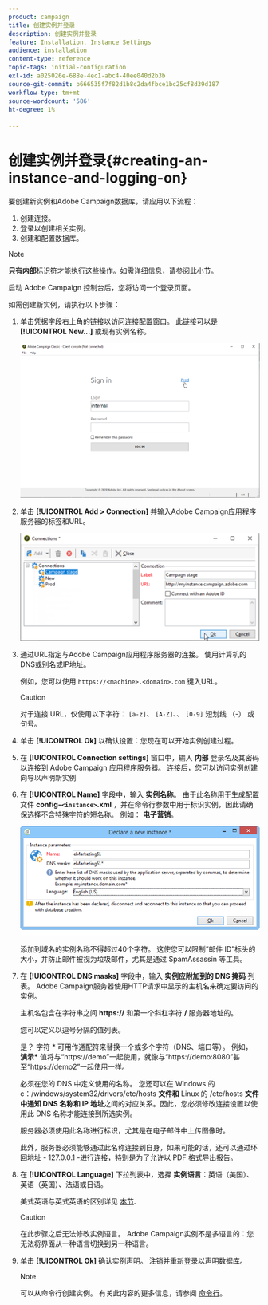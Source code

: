 ```yaml
---
product: campaign
title: 创建实例并登录
description: 创建实例并登录
feature: Installation, Instance Settings
audience: installation
content-type: reference
topic-tags: initial-configuration
exl-id: a025026e-688e-4ec1-abc4-40ee040d2b3b
source-git-commit: b666535f7f82d1b8c2da4fbce1bc25cf8d39d187
workflow-type: tm+mt
source-wordcount: '586'
ht-degree: 1%

---
```


# 创建实例并登录{#creating-an-instance-and-logging-on}



要创建新实例和Adobe Campaign数据库，请应用以下流程：

1. 创建连接。
1. 登录以创建相关实例。
1. 创建和配置数据库。

>[!NOTE]
>
>**只有内部**&#x200B;标识符才能执行这些操作。如需详细信息，请参阅[此小节](../../installation/using/configuring-campaign-server.md#internal-identifier)。

启动 Adobe Campaign 控制台后，您将访问一个登录页面。

如需创建新实例，请执行以下步骤：

1. 单击凭据字段右上角的链接以访问连接配置窗口。 此链接可以是 **[!UICONTROL New...]** 或现有实例名称。

   ![](assets/s_ncs_install_define_connection_01.png)

1. 单击 **[!UICONTROL Add > Connection]** 并输入Adobe Campaign应用程序服务器的标签和URL。

   ![](assets/s_ncs_install_define_connection_02.png)

1. 通过URL指定与Adobe Campaign应用程序服务器的连接。 使用计算机的DNS或别名或IP地址。

   例如，您可以使用 `https://<machine>.<domain>.com` 键入URL。

   >[!CAUTION]
   >
   >对于连接 URL，仅使用以下字符： `[a-z]`、 `[A-Z]`、、 `[0-9]` 短划线 （-） 或句号。

1. 单击 **[!UICONTROL Ok]** 以确认设置：您现在可以开始实例创建过程。
1. 在 **[!UICONTROL Connection settings]** 窗口中，输入 **内部** 登录名及其密码以连接到 Adobe Campaign 应用程序服务器。 连接后，您可以访问实例创建向导以声明新实例
1. 在 **[!UICONTROL Name]** 字段中，输入 **实例名称**。 由于此名称用于生成配置文件 **config-`<instance>`.xml** ，并在命令行参数中用于标识实例，因此请确保选择不含特殊字符的短名称。 例如： **电子营销**。

   ![](assets/s_ncs_install_create_instance.png)

   添加到域名的实例名称不得超过40个字符。 这使您可以限制“邮件 ID”标头的大小，并防止邮件被视为垃圾邮件，尤其是通过 SpamAssassin 等工具。

1. 在 **[!UICONTROL DNS masks]** 字段中，输入 **实例应附加到的 DNS 掩码** 列表。 Adobe Campaign服务器使用HTTP请求中显示的主机名来确定要访问的实例。

   主机名包含在字符串之间 **https://** 和第一个斜杠字符 **/** 服务器地址的。

   您可以定义以逗号分隔的值列表。

   是？ 字符 &#42; 可用作通配符来替换一个或多个字符（DNS、端口等）。 例如， **演示&#42;** 值将与“https://demo”一起使用，就像与“https://demo:8080”甚至“https://demo2”一起使用一样。

   必须在您的 DNS 中定义使用的名称。 您还可以在 Windows 的 c：/windows/system32/drivers/etc/hosts **文件和** Linux 的 /etc/hosts **文件中通知 DNS 名称和 IP 地址**&#x200B;之间的对应关系。因此，您必须修改连接设置以使用此 DNS 名称才能连接到所选实例。

   服务器必须使用此名称进行标识，尤其是在电子邮件中上传图像时。

   此外，服务器必须能够通过此名称连接到自身，如果可能的话，还可以通过环回地址 - 127.0.0.1 -进行连接，特别是为了允许以 PDF 格式导出报告。

1. 在 **[!UICONTROL Language]** 下拉列表中，选择 **实例语言**：英语（美国）、英语（英国）、法语或日语。

   美式英语与英式英语的区别详见 [本节](../../platform/using/adobe-campaign-workspace.md#date-and-time).

   >[!CAUTION]
   >
   >在此步骤之后无法修改实例语言。 Adobe Campaign实例不是多语言的：您无法将界面从一种语言切换到另一种语言。

1. 单击 **[!UICONTROL Ok]** 确认实例声明。 注销并重新登录以声明数据库。

   >[!NOTE]
   >
   >可以从命令行创建实例。 有关此内容的更多信息，请参阅 [命令行](../../installation/using/command-lines.md)。
